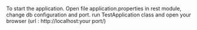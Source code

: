 To start the application.
Open file application.properties in rest module,
change db configuration and port.
run TestApplication class and open your browser (url : http://localhost:your port/)